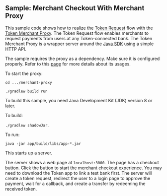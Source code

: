 ## Sample: Merchant Checkout With Merchant Proxy

This sample code shows how to realize the
[Token Request](https://developer.token.io/token-request) flow with
the [Token Merchant Proxy](https://github.com/tokenio/merchant-proxy). The Token Request
flow enables merchants to request payments from users at any Token-connected bank.
The Token Merchant Proxy is a wrapper server around
the [Java SDK](https://github.com/tokenio/sdk-java) using a simple HTTP API.

The sample requires the proxy as a dependency. Make sure it is configured properly. Refer
to this [page](https://github.com/tokenio/merchant-proxy) for more details about its usages.

To start the proxy:

`cd .../merchant-proxy`

`./gradlew build run`

To build this sample, you need Java Development Kit (JDK) version 8 or later.

To build:
 
 `./gradlew shadowJar`.

To run:
 
 `java -jar app/build/libs/app-*.jar`

This starts up a server.

The server shows a web page at `localhost:3000`. The page has a checkout button.
Click the button to start the merchant checkout experience. You may need to download
the Token app to link a test bank first. The server will create a token request,
redirect the user to a login page to approve the payment, wait for a callback, and
create a transfer by redeeming the received token.
